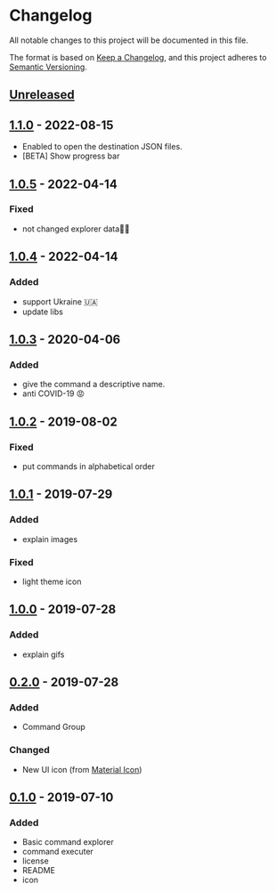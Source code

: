 # Changelog
All notable changes to this project will be documented in this file.

The format is based on [Keep a Changelog](https://keepachangelog.com/en/1.0.0/),
and this project adheres to [Semantic Versioning](https://semver.org/spec/v2.0.0.html).

## [Unreleased]

## [1.1.0] - 2022-08-15

- Enabled to open the destination JSON files.
- [BETA] Show progress bar

## [1.0.5] - 2022-04-14
### Fixed
- not changed explorer data🙏🏻

## [1.0.4] - 2022-04-14
### Added
- support Ukraine 🇺🇦
- update libs

## [1.0.3] - 2020-04-06
### Added
- give the command a descriptive name.
- anti COVID-19 😡

## [1.0.2] - 2019-08-02
### Fixed
- put commands in alphabetical order

## [1.0.1] - 2019-07-29
### Added
- explain images
### Fixed
- light theme icon

## [1.0.0] - 2019-07-28
### Added
- explain gifs

## [0.2.0] - 2019-07-28
### Added
- Command Group
### Changed
- New UI icon (from [Material Icon](https://material.io/tools/icons/))

## [0.1.0] - 2019-07-10
### Added
- Basic command explorer
- command executer
- license
- README
- icon

[Unreleased]: https://github.com/yamajyn/commandlist/compare/v1.1.0...HEAD
[1.1.0]: https://github.com/yamajyn/commandlist/releases/tag/v1.1.0
[1.0.5]: https://github.com/yamajyn/commandlist/releases/tag/v1.0.5
[1.0.4]: https://github.com/yamajyn/commandlist/releases/tag/v1.0.4
[1.0.3]: https://github.com/yamajyn/commandlist/releases/tag/v1.0.3
[1.0.2]: https://github.com/yamajyn/commandlist/releases/tag/v1.0.2
[1.0.1]: https://github.com/yamajyn/commandlist/releases/tag/v1.0.1
[1.0.0]: https://github.com/yamajyn/commandlist/releases/tag/v1.0.0
[0.2.0]: https://github.com/yamajyn/commandlist/releases/tag/v0.2.0
[0.1.0]: https://github.com/yamajyn/commandlist/releases/tag/v0.1.0
